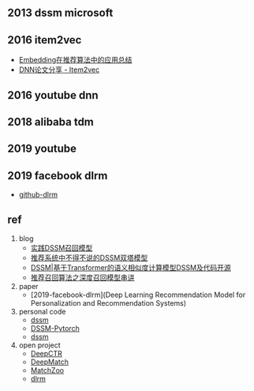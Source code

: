 ## 2013 dssm microsoft

## 2016 item2vec

- [Embedding在推荐算法中的应用总结](https://zhuanlan.zhihu.com/p/78144408)
- [DNN论文分享 - Item2vec](https://zhuanlan.zhihu.com/p/24339183?refer=deeplearning-surfing)

## 2016 youtube dnn

## 2018 alibaba tdm

## 2019 youtube 

## 2019 facebook dlrm

- [github-dlrm](https://github.com/facebookresearch/dlrm)


## ref

1. blog
    - [实践DSSM召回模型](https://zhuanlan.zhihu.com/p/136253355)
    - [推荐系统中不得不说的DSSM双塔模型](https://zhuanlan.zhihu.com/p/139541282)
    - [DSSM|基于Transformer的语义相似度计算模型DSSM及代码开源](https://blog.csdn.net/qq_28385535/article/details/92803375)
    - [推荐召回算法之深度召回模型串讲](https://zhuanlan.zhihu.com/p/63343894)
2. paper
    - [2019-facebook-dlrm](Deep Learning Recommendation Model for Personalization and Recommendation Systems)
3. personal code
    - [dssm](https://github.com/InsaneLife/dssm)
    - [DSSM-Pytorch](https://github.com/ChrisCN97/DSSM-Pytorch)
    - [dssm](https://github.com/baharefatemi/DSSM)
4. open project
    - [DeepCTR](https://github.com/shenweichen/DeepCTR)
    - [DeepMatch](https://github.com/shenweichen/DeepMatch)
    - [MatchZoo](https://github.com/NTMC-Community/MatchZoo)
    - [dlrm](https://github.com/facebookresearch/dlrm)